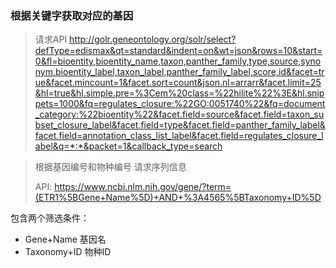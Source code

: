 ### 根据关键字获取对应的基因

> 请求API http://golr.geneontology.org/solr/select?defType=edismax&qt=standard&indent=on&wt=json&rows=10&start=0&fl=bioentity,bioentity_name,taxon,panther_family,type,source,synonym,bioentity_label,taxon_label,panther_family_label,score,id&facet=true&facet.mincount=1&facet.sort=count&json.nl=arrarr&facet.limit=25&hl=true&hl.simple.pre=%3Cem%20class=%22hilite%22%3E&hl.snippets=1000&fq=regulates_closure:%22GO:0051740%22&fq=document_category:%22bioentity%22&facet.field=source&facet.field=taxon_subset_closure_label&facet.field=type&facet.field=panther_family_label&facet.field=annotation_class_list_label&facet.field=regulates_closure_label&q=*:*&packet=1&callback_type=search



> 根据基因编号和物种编号 请求序列信息
>
> API: https://www.ncbi.nlm.nih.gov/gene/?term=(ETR1%5BGene+Name%5D)+AND+%3A4565%5BTaxonomy+ID%5D

包含两个筛选条件：

+ Gene+Name 基因名
+ Taxonomy+ID 物种ID

